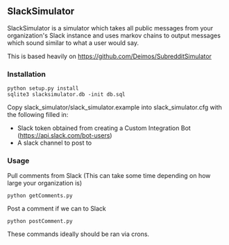 ## SlackSimulator
SlackSimulator is a simulator which takes all public messages from your organization's Slack instance and uses markov chains to output messages which sound similar to what a user would say.

This is based heavily on https://github.com/Deimos/SubredditSimulator

### Installation

    python setup.py install
    sqlite3 slacksimulator.db -init db.sql
Copy slack_simulator/slack_simulator.example into slack_simulator.cfg with the following filled in:

 - Slack token obtained from creating a Custom Integration Bot (https://api.slack.com/bot-users)
 - A slack channel to post to

   
### Usage

Pull comments from Slack (This can take some time depending on how large your organization is)

    python getComments.py

Post a comment if we can to Slack

    python postComment.py
These commands ideally should be ran via crons.

   
